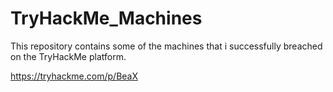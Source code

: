 # TryHackMe_Machines
This repository contains some of the machines that i successfully breached on the TryHackMe platform.

https://tryhackme.com/p/BeaX
